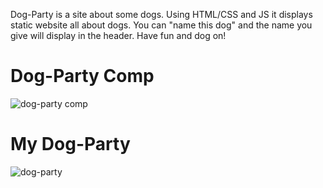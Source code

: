 Dog-Party is a site about some dogs. Using HTML/CSS and JS it displays static website all about dogs. You can "name this dog" and the name you give will display in the header. Have fun and dog on! 

# Dog-Party Comp
![dog-party comp](https://user-images.githubusercontent.com/42000931/51792439-155c4b00-216e-11e9-9445-f2221a735d0f.png)

# My Dog-Party
![dog-party](https://user-images.githubusercontent.com/42000931/51792460-78e67880-216e-11e9-8021-b72512bac0a6.png)
